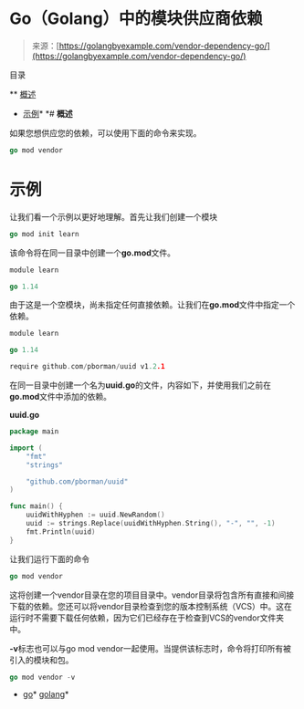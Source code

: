 <!--yml

分类：未分类

日期：2024-10-13 06:29:59

-->

# Go（Golang）中的模块供应商依赖

> 来源：[https://golangbyexample.com/vendor-dependency-go/](https://golangbyexample.com/vendor-dependency-go/)

目录

**   [概述](#Overview "Overview")

+   [示例](#Example "Example")*  *# **概述**

如果您想供应您的依赖，可以使用下面的命令来实现。

```go
go mod vendor
```

# **示例**

让我们看一个示例以更好地理解。首先让我们创建一个模块

```go
go mod init learn
```

该命令将在同一目录中创建一个**go.mod**文件。

```go
module learn

go 1.14
```

由于这是一个空模块，尚未指定任何直接依赖。让我们在**go.mod**文件中指定一个依赖。

```go
module learn

go 1.14

require github.com/pborman/uuid v1.2.1
```

在同一目录中创建一个名为**uuid.go**的文件，内容如下，并使用我们之前在**go.mod**文件中添加的依赖。

**uuid.go**

```go
package main

import (
	"fmt"
	"strings"

	"github.com/pborman/uuid"
)

func main() {
	uuidWithHyphen := uuid.NewRandom()
	uuid := strings.Replace(uuidWithHyphen.String(), "-", "", -1)
	fmt.Println(uuid)
}
```

让我们运行下面的命令

```go
go mod vendor
```

这将创建一个vendor目录在您的项目目录中。vendor目录将包含所有直接和间接下载的依赖。您还可以将vendor目录检查到您的版本控制系统（VCS）中。这在运行时不需要下载任何依赖，因为它们已经存在于检查到VCS的vendor文件夹中。

**-v**标志也可以与go mod vendor一起使用。当提供该标志时，命令将打印所有被引入的模块和包。

```go
go mod vendor -v
```

+   [go](https://golangbyexample.com/tag/go/)*   [golang](https://golangbyexample.com/tag/golang/)*
